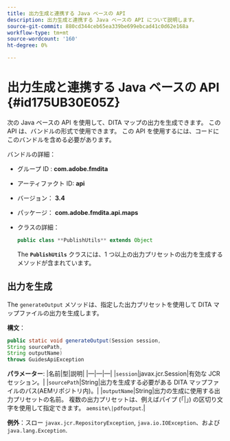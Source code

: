 ```yaml
---
title: 出力生成と連携する Java ベースの API
description: 出力生成と連携する Java ベースの API について説明します。
source-git-commit: 880cd344ceb65ea339be699ebcad41c0d62e168a
workflow-type: tm+mt
source-wordcount: '160'
ht-degree: 0%

---
```


# 出力生成と連携する Java ベースの API {#id175UB30E05Z}

次の Java ベースの API を使用して、DITA マップの出力を生成できます。 この API は、バンドルの形式で使用できます。 この API を使用するには、コードにこのバンドルを含める必要があります。

バンドルの詳細：

- グループ ID : **com.adobe.fmdita**

- アーティファクト ID: **api**

- バージョン： **3.4**

- パッケージ： ****com.adobe.fmdita.api.maps****

- クラスの詳細：

  ```JAVA
  public class **PublishUtils** extends Object
  ```

  The **`PublishUtils`** クラスには、1 つ以上の出力プリセットの出力を生成するメソッドが含まれています。


## 出力を生成

The ``generateOutput`` メソッドは、指定した出力プリセットを使用して DITA マップファイルの出力を生成します。

**構文**：

```JAVA
public static void generateOutput(Session session,
String sourcePath,
String outputName)
throws GuidesApiException
```

**パラメーター**: |名前|型|説明| |—|—|—| |`session`|javax.jcr.Session|有効な JCR セッション。| |``sourcePath``|String|出力を生成する必要がある DITA マップファイルのパス\(AEMリポジトリ内\)。| |``outputName``|String|出力の生成に使用する出力プリセットの名前。 複数の出力プリセットは、例えばパイプ (「\|」) の区切り文字を使用して指定できます。 `aemsite\|pdfoutput`.|

**例外**：スロー ``javax.jcr.RepositoryException``, `java.io.IOException`、および `java.lang.Exception`.
